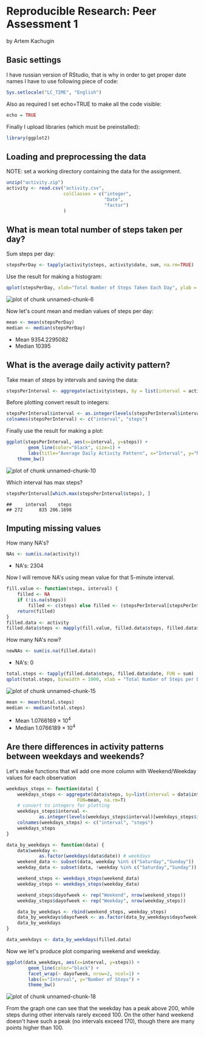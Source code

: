 # Reproducible Research: Peer Assessment 1
by Artem Kachugin

## Basic settings

I have russian version of RStudio, that is why in order to get proper date names I have to use following piece of code:


```r
Sys.setlocale("LC_TIME", "English")
```

Also as required I set echo=TRUE to make all the code visible:


```r
echo = TRUE
```

Finally I upload libraries (which must be preinstalled):


```r
library(ggplot2)
```

## Loading and preprocessing the data

NOTE: set a working directory containing the data for the assignment.


```r
unzip("activity.zip")
activity <- read.csv("activity.csv", 
                     colClasses = c("integer", 
                                    "Date", 
                                    "factor")
                     )
```

## What is mean total number of steps taken per day?

Sum steps per day:


```r
stepsPerDay <- tapply(activity$steps, activity$date, sum, na.rm=TRUE)
```

Use the result for making a histogram:


```r
qplot(stepsPerDay, xlab="Total Number of Steps Taken Each Day", ylab = "Number of Days", binwidth=500)+theme_bw()
```

![plot of chunk unnamed-chunk-6](figure/unnamed-chunk-6-1.png) 

Now let's count mean and median values of steps per day:


```r
mean <- mean(stepsPerDay)
median <- median(stepsPerDay)
```


- Mean 9354.2295082
- Median 10395


## What is the average daily activity pattern?

Take mean of steps by intervals and saving the data:


```r
stepsPerInterval <- aggregate(activity$steps, by = list(interval = activity$interval), FUN=mean, na.rm=TRUE)
```

Before plotting convert result to integers:


```r
stepsPerInterval$interval <- as.integer(levels(stepsPerInterval$interval)[stepsPerInterval$interval])
colnames(stepsPerInterval) <- c("interval", "steps")
```

Finally use the result for making a plot:


```r
ggplot(stepsPerInterval, aes(x=interval, y=steps)) +   
        geom_line(color="black", size=1) +  
        labs(title="Average Daily Activity Pattern", x="Interval", y="Number of Steps")+
    theme_bw()
```

![plot of chunk unnamed-chunk-10](figure/unnamed-chunk-10-1.png) 

Which interval has max steps?


```r
stepsPerInterval[which.max(stepsPerInterval$steps), ]
```

```
##     interval    steps
## 272      835 206.1698
```

## Imputing missing values

How many NA's?


```r
NAs <- sum(is.na(activity))
```

- NA's: 2304

Now I will remove NA's using mean value for that 5-minute interval.


```r
fill.value <- function(steps, interval) {
    filled <- NA
    if (!is.na(steps)) 
        filled <- c(steps) else filled <- (stepsPerInterval[stepsPerInterval$interval == interval, "steps"])
    return(filled)
}
filled.data <- activity
filled.data$steps <- mapply(fill.value, filled.data$steps, filled.data$interval)
```

How many NA's now?


```r
newNAs <- sum(is.na(filled.data))
```

- NA's: 0


```r
total.steps <- tapply(filled.data$steps, filled.data$date, FUN = sum)
qplot(total.steps, binwidth = 1000, xlab = "Total Number of Steps per Day", ylab="Number of Days")+theme_bw()
```

![plot of chunk unnamed-chunk-15](figure/unnamed-chunk-15-1.png) 


```r
mean <- mean(total.steps)
median <- median(total.steps)
```

- Mean 1.0766189 &times; 10<sup>4</sup>
- Median 1.0766189 &times; 10<sup>4</sup>

## Are there differences in activity patterns between weekdays and weekends?

Let's make functions that wil add one more column with Weekend/Weekday values for each observation


```r
weekdays_steps <- function(data) {
    weekdays_steps <- aggregate(data$steps, by=list(interval = data$interval),
                          FUN=mean, na.rm=T)
    # convert to integers for plotting
    weekdays_steps$interval <- 
            as.integer(levels(weekdays_steps$interval)[weekdays_steps$interval])
    colnames(weekdays_steps) <- c("interval", "steps")
    weekdays_steps
}

data_by_weekdays <- function(data) {
    data$weekday <- 
            as.factor(weekdays(data$date)) # weekdays
    weekend_data <- subset(data, weekday %in% c("Saturday","Sunday"))
    weekday_data <- subset(data, !weekday %in% c("Saturday","Sunday"))

    weekend_steps <- weekdays_steps(weekend_data)
    weekday_steps <- weekdays_steps(weekday_data)

    weekend_steps$dayofweek <- rep("Weekend", nrow(weekend_steps))
    weekday_steps$dayofweek <- rep("Weekday", nrow(weekday_steps))

    data_by_weekdays <- rbind(weekend_steps, weekday_steps)
    data_by_weekdays$dayofweek <- as.factor(data_by_weekdays$dayofweek)
    data_by_weekdays
}

data_weekdays <- data_by_weekdays(filled.data)
```

Now we let's produce plot comparing weekend and weekday.


```r
ggplot(data_weekdays, aes(x=interval, y=steps)) + 
        geom_line(color="black") + 
        facet_wrap(~ dayofweek, nrow=2, ncol=1) +
        labs(x="Interval", y="Number of Steps") +
        theme_bw()
```

![plot of chunk unnamed-chunk-18](figure/unnamed-chunk-18-1.png) 

From the graph one can see that the weekday has a peak above 200, while steps during other intervals rarely exceed 100. On the other hand weekend doesn't have such a peak (no intervals exceed 170), though there are many points higher than 100.

